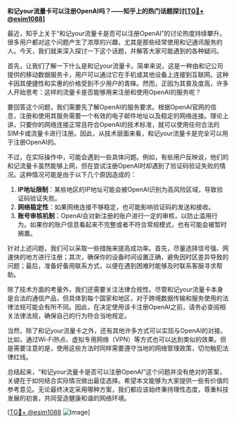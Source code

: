 **和记your流量卡可以注册OpenAI吗？——知乎上的热门话题探讨[[TG💪+ @esim1088](https://t.me/s/esim1088)]**

最近，知乎上关于“和记your流量卡是否可以注册OpenAI”的讨论热度持续攀升。很多用户都对这个问题产生了浓厚的兴趣，尤其是那些经常使用和记通讯服务的人。今天，我们就来深入探讨一下这个话题，并解答大家可能遇到的各种疑问。

首先，让我们了解一下什么是和记your流量卡。简单来说，这是一种由和记公司提供的移动数据服务卡，用户可以通过它在手机或其他设备上连接到互联网。这种卡因其便捷性和实惠的价格受到不少用户的青睐。然而，正因为其普及度高，许多人开始思考：这样的流量卡是否能够用来注册和使用OpenAI的服务呢？

要回答这个问题，我们需要先了解OpenAI的服务要求。根据OpenAI官网的信息，注册和使用其服务需要一个有效的电子邮件地址以及稳定的网络连接。理论上讲，只要你的网络连接正常且符合OpenAI的技术标准，就可以使用任何合法的SIM卡或流量卡进行注册。因此，从技术层面来看，和记your流量卡是完全可以用于注册OpenAI的。

不过，在实际操作中，可能会遇到一些具体问题。例如，有些用户反映说，他们的和记流量卡虽然能够上网，但在尝试注册OpenAI时却遇到了验证码验证失败的情况。这种情况可能是由于以下几个原因造成的：

1. **IP地址限制**：某些地区的IP地址可能会被OpenAI识别为高风险区域，导致验证码验证失败。
2. **网络稳定性**：如果网络连接不够稳定，也可能影响验证码的发送和接收。
3. **账号审核机制**：OpenAI会对新注册的账户进行一定的审核，以防止滥用行为。如果你的账户信息看起来不完整或者不符合常规模式，也有可能会被暂时搁置。

针对上述问题，我们可以采取一些措施来提高成功率。首先，尽量选择信号强、网速快的地方进行注册；其次，确保你的设备时间设置正确，避免因时区差异导致的问题；最后，准备好备用联系方式，以便在遇到困难时能够及时联系客服寻求帮助。

除了技术方面的考量外，我们还需要关注法律合规性。尽管和记your流量卡本身是合法的通信产品，但具体到每个国家和地区，对于跨境数据传输和服务使用的法律法规可能会有所不同。因此，在决定使用该卡注册OpenAI之前，请务必查阅相关法律法规，确保自己的行为符合当地规定。

当然，除了和记your流量卡之外，还有其他许多方式可以实现与OpenAI的对接。比如，通过Wi-Fi热点、虚拟专用网络（VPN）等方式也可以达到类似的效果。但是需要注意的是，使用这些方法时同样需要遵守当地的网络管理政策，切勿触犯法律红线。

总结起来，“和记your流量卡是否可以注册OpenAI”这个问题并没有绝对的答案，关键在于如何结合实际情况做出最佳选择。希望本文能够为大家提供一些有价值的参考意见。无论最终决定采用哪种方案，我们都应该始终秉持理性态度，尊重科技发展的初衷，共同营造健康和谐的网络环境。

[[TG💪+ @esim1088](https://t.me/s/esim1088) ![Image](https://i.postimg.cc/4NQfJmqS/Snipaste-2025-05-13-00-14-12.png)]